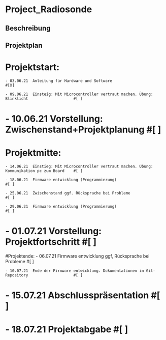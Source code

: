 # Project_Radiosonde

## Beschreibung

## Projektplan

# Projektstart:
	- 03.06.21	Anleitung für Hardware und Software													#[X]
	
	- 09.06.21	Einsteig: Mit Microcontroller vertraut machen. Übung: Blinklicht					#[ ]
	
#	- 10.06.21	Vorstellung: Zwischenstand+Projektplanung											#[ ]
	
	
# Projektmitte:
	- 14.06.21	Einstieg: Mit Microcontroller vertraut machen. Übung: Kommunikation pc zum Board	#[ ]
	
	- 18.06.21	Firmware entwicklung (Programmierung)												#[ ]
	
	- 25.06.21	Zwischenstand ggf. Rücksprache bei Probleme											#[ ]
	
	- 29.06.21	Firmware entwicklung (Programmierung)												#[ ]
	
#	- 01.07.21	Vorstellung: Projektfortschritt														#[ ]
	

#Projektende:
	- 06.07.21	Firmware entwicklung ggf, Rücksprache bei Probleme									#[ ]
	
	- 10.07.21	Ende der Firmware entwicklung. Dokumentationen in Git-Repository					#[ ]
	
#	- 15.07.21	Abschlusspräsentation																#[ ]
	
#	- 18.07.21	Projektabgabe																		#[ ]
	

